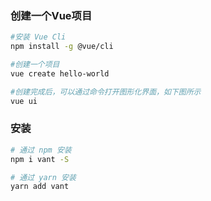 ### 创建一个Vue项目





```bash
#安装 Vue Cli
npm install -g @vue/cli

#创建一个项目
vue create hello-world

#创建完成后，可以通过命令打开图形化界面，如下图所示
vue ui
```



### 安装

```bash
# 通过 npm 安装
npm i vant -S

# 通过 yarn 安装
yarn add vant
```